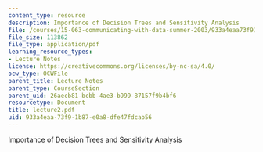 ```yaml
---
content_type: resource
description: Importance of Decision Trees and Sensitivity Analysis
file: /courses/15-063-communicating-with-data-summer-2003/933a4eaa73f91b87e0a8dfe47fdcab56_lecture2.pdf
file_size: 113862
file_type: application/pdf
learning_resource_types:
- Lecture Notes
license: https://creativecommons.org/licenses/by-nc-sa/4.0/
ocw_type: OCWFile
parent_title: Lecture Notes
parent_type: CourseSection
parent_uid: 26aecb81-bcbb-4ae3-b999-87157f9b4bf6
resourcetype: Document
title: lecture2.pdf
uid: 933a4eaa-73f9-1b87-e0a8-dfe47fdcab56
---
```

Importance of Decision Trees and Sensitivity Analysis